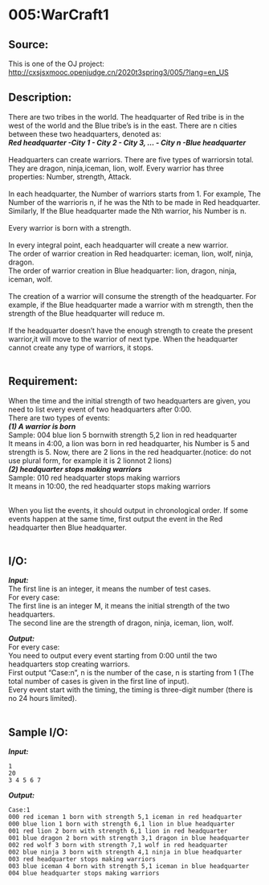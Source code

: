 # 005:WarCraft1


## **Source:**
This is one of the OJ project: http://cxsjsxmooc.openjudge.cn/2020t3spring3/005/?lang=en_US


## **Description:**

There are two tribes in the world. The headquarter of Red tribe is in the west of the world and the Blue tribe’s is in the east. There are n cities between these two headquarters, denoted as: <br />
    ***Red headquarter -City 1 - City 2 - City 3, …  - City n -Blue headquarter*** <br />
<br />
Headquarters can create warriors. There are five types of warriorsin total. They are dragon, ninja,iceman, lion, wolf. Every warrior has three properties: Number, strength, Attack. <br />
<br />
In each headquarter, the Number of warriors starts from 1. For example, The Number of the warrioris n, if he was the Nth to be made in Red headquarter. Similarly, If the Blue headquarter made the Nth warrior, his Number is n. <br />
<br />
Every warrior is born with a strength. <br />
<br />
In every integral point, each headquarter will create a new warrior. <br />
The order of warrior creation in Red headquarter: iceman, lion, wolf, ninja, dragon. <br />
The order of warrior creation in Blue headquarter: lion, dragon, ninja, iceman, wolf. <br />
<br />
The creation of a warrior will consume the strength of the headquarter. For example, if the Blue headquarter made a warrior with m strength, then the strength of the Blue headquarter will reduce m. <br />
<br />
If the headquarter doesn’t have the enough strength to create the present warrior,it will move to the warrior of next type. When the headquarter cannot create any type of warriors, it stops. <br />
<br />


## **Requirement:**

When the time and the initial strength of two headquarters are given, you need to list every event of two headquarters after 0:00. <br />
There are two types of events: <br />
***(1)  A warrior is born*** <br />
Sample:  004 blue lion 5 bornwith strength 5,2 lion in red headquarter <br />
It means in 4:00, a lion was born in red headquarter, his Number is 5 and strength is 5. Now, there are 2 lions in the red headquarter.(notice: do not use plural form, for example it is 2 lionnot 2 lions) <br />
***(2)  headquarter stops making warriors*** <br />
Sample: 010 red headquarter stops making warriors <br />
It means in 10:00, the red headquarter stops making warriors <br />
<br />
 
When you list the events, it should output in chronological order. If some events happen at the same time, first output the event in the Red headquarter then Blue headquarter.<br />
<br />


## **I/O:**

***Input:***<br />
The first line is an integer, it means the number of test cases.<br />
For every case:<br />
The first line is an integer M, it means the initial strength of the two headquarters.<br />
The second line are the strength of dragon, ninja, iceman, lion, wolf.<br />


***Output:***<br />
For every case:<br />
You need to output every event starting from 0:00 until the two headquarters stop creating warriors.<br />
First output “Case:n”, n is the number of the case, n is starting from 1 (The total number of cases is given in the first line of input).<br />
Every event start with the timing, the timing is three-digit number (there is no 24 hours limited).<br />
<br />

## **Sample I/O:**
***Input:***
```
1
20
3 4 5 6 7
```
***Output:***
```
Case:1
000 red iceman 1 born with strength 5,1 iceman in red headquarter
000 blue lion 1 born with strength 6,1 lion in blue headquarter
001 red lion 2 born with strength 6,1 lion in red headquarter
001 blue dragon 2 born with strength 3,1 dragon in blue headquarter
002 red wolf 3 born with strength 7,1 wolf in red headquarter
002 blue ninja 3 born with strength 4,1 ninja in blue headquarter
003 red headquarter stops making warriors
003 blue iceman 4 born with strength 5,1 iceman in blue headquarter
004 blue headquarter stops making warriors
```
